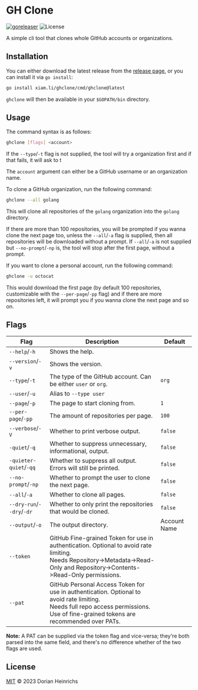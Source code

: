 # GH Clone

[![goreleaser](https://github.com/d0x7/ghclone/actions/workflows/goreleaser.yaml/badge.svg)](https://github.com/d0x7/ghclone/actions/workflows/goreleaser.yaml)
![License](https://img.shields.io/badge/license-MIT-blue)

A simple cli tool that clones whole GitHub accounts or organizations.

## Installation

You can either download the latest release from the [release page](https://github.com/d0x7/ghclone/releases/latest), or
you can install it via `go install`:

```bash
go install xiam.li/ghclone/cmd/ghclone@latest
```

`ghclone` will then be available in your `$GOPATH/bin` directory.

## Usage

The command syntax is as follows:

```bash
ghclone [flags] <account>
```

If the `--type`/`-t` flag is not supplied, the tool will try a organization first and if that fails, it will ask to t

The `account` argument can either be a GitHub username or an organization name.

To clone a GitHub organization, run the following command:

```bash
ghclone --all golang
```

This will clone all repositories of the `golang` organization into the `golang` directory.

If there are more than 100 repositories, you will be prompted if you wanna clone the next page too, unless
the `--all`/`-a` flag is supplied, then all repositories will be downloaded without a prompt.
If `--all`/`-a` is not supplied but `--no-prompt`/`-np` is, the tool will stop after the first page, without a prompt.

If you want to clone a personal account, run the following command:

```bash
ghclone -u octocat
```

This would download the first page (by default 100 repositories, customizable with the `--per-page`/`-pp` flag) and if
there are more repositories left, it will prompt you if you wanna clone the next page and so on.

## Flags

| Flag                      | Description                                                                                                                                                                            | Default      |
|---------------------------|----------------------------------------------------------------------------------------------------------------------------------------------------------------------------------------|--------------|
| `--help`/`-h`             | Shows the help.                                                                                                                                                                        |              |
| `--version`/`-v`          | Shows the version.                                                                                                                                                                     |              |
| `--type`/`-t`             | The type of the GitHub account. Can be either `user` or `org`.                                                                                                                         | `org`        |
| `--user`/`-u`             | Alias to `--type user`                                                                                                                                                                 |              |
| `--page`/`-p`             | The page to start cloning from.                                                                                                                                                        | `1`          |
| `--per-page`/`-pp`        | The amount of repositories per page.                                                                                                                                                   | `100`        |
| `--verbose`/`-V`          | Whether to print verbose output.                                                                                                                                                       | `false`      |
| `-quiet`/`-q`             | Whether to suppress unnecessary, informational, output.                                                                                                                                | `false`      |
| `-quieter-quiet`/`-qq`    | Whether to suppress all output. Errors will still be printed.                                                                                                                          | `false`      |
| `--no-prompt`/`-np`       | Whether to prompt the user to clone the next page.                                                                                                                                     | `false`      |
| `--all`/`-a`              | Whether to clone all pages.                                                                                                                                                            | `false`      |
| `--dry-run`/`--dry`/`-dr` | Whether to only print the repositories that would be cloned.                                                                                                                           | `false`      |
| `--output`/`-o`           | The output directory.                                                                                                                                                                  | Account Name |
| `--token`                 | GitHub Fine-grained Token for use in authentication. Optional to avoid rate limiting.<br/>Needs Repository->Metadata->Read-Only and Repository->Contents->Read-Only permissions.       |              |
| `--pat`                   | GitHub Personal Access Token for use in authentication. Optional to avoid rate limiting.<br/>Needs full repo access permissions. Use of fine-grained tokens are recommended over PATs. |              |

**Note:** A PAT can be supplied via the token flag and vice-versa; they're both parsed into the same field, and there's
no difference whether of the two flags are used.

## License

[MIT](LICENSE) © 2023 Dorian Heinrichs
